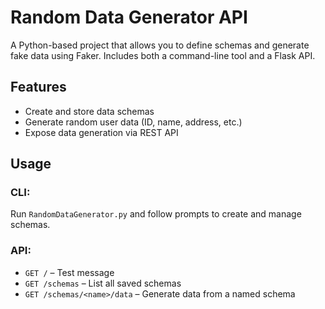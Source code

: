 # Random Data Generator API

A Python-based project that allows you to define schemas and generate fake data using Faker. Includes both a command-line tool and a Flask API.

## Features

- Create and store data schemas
- Generate random user data (ID, name, address, etc.)
- Expose data generation via REST API

## Usage

### CLI:
Run `RandomDataGenerator.py` and follow prompts to create and manage schemas.

### API:
- `GET /` – Test message
- `GET /schemas` – List all saved schemas
- `GET /schemas/<name>/data` – Generate data from a named schema
